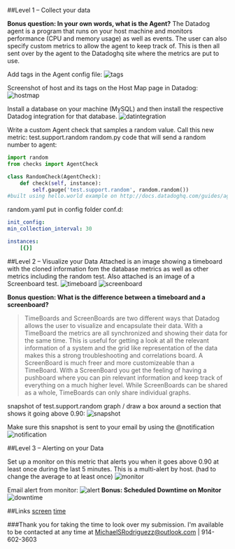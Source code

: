 ##Level 1 – Collect your data


**Bonus question: In your own words, what is the Agent?**
The Datadog agent is a program that runs on your host machine and monitors performance (CPU and memory usage) as well as events. The user can also specify custom metrics to allow the agent to keep track of. This is then all sent over by the agent to the Datadoghq site where the metrics are put to use.

Add tags in the Agent config file:
![tags](https://cloud.githubusercontent.com/assets/4193161/18540832/5feb86cc-7aef-11e6-89cf-7ff555504933.png)


Screenshot of host and its tags on the Host Map page in Datadog:
![hostmap](https://cloud.githubusercontent.com/assets/4193161/18540876/a9c80cf2-7aef-11e6-975d-130b34fabf13.png)


Install a database on your machine (MySQL) and then install the respective Datadog integration for that database.
![datintegration](https://cloud.githubusercontent.com/assets/4193161/18540896/c93aaf0e-7aef-11e6-8c86-b995020ac30a.png)

Write a custom Agent check that samples a random value. Call this new metric: test.support.random
random.py code that will send a random number to agent:
```python
import random
from checks import AgentCheck

class RandomCheck(AgentCheck):
    def check(self, instance):
        self.gauge('test.support.random', random.random())
#built using hello.world example on http://docs.datadoghq.com/guides/agent_checks/
```

random.yaml put in config folder conf.d:
```yaml
init_config:
min_collection_interval: 30

instances:
    [{}]
```




##Level 2 – Visualize your Data 
Attached is an image showing a timeboard with the cloned information fom the database metrics as well as other metrics including the random test. Also attached is an image of a Screenboard test. 
![timeboard](https://cloud.githubusercontent.com/assets/4193161/18540986/49b7499e-7af0-11e6-8c6b-9c4ffbdfa792.png)
![screenboard](https://cloud.githubusercontent.com/assets/4193161/18540990/4f92370c-7af0-11e6-933e-9aa1425f6a63.png)


**Bonus question: What is the difference between a timeboard and a screenboard?**
>TimeBoards and ScreenBoards are two different ways that Datadog allows the user to visualize and encapsulate their data. With a TimeBoard the metrics are all synchronized and showing their data for the same time. This is useful for getting a look at all the relevant information of a system and the grid like representation of the data makes this a strong troubleshooting and correlations board. A ScreenBoard is much freer and more customizeable than a TimeBoard. With a ScreenBoard you get the feeling of having a pushboard where you can pin relevant information and keep track of everything on a much higher level. While ScreenBoards can be shared as a whole, TimeBoards can only share individual graphs.

snapshot of test.support.random graph / draw a box around a section that shows it going above 0.90:
![snapshot](https://cloud.githubusercontent.com/assets/4193161/18541013/7b1d681a-7af0-11e6-895f-c4c34a6438f2.png)

Make sure this snapshot is sent to your email by using the @notification
![notification](https://cloud.githubusercontent.com/assets/4193161/18541017/7d75e8bc-7af0-11e6-895a-ec04f258dad7.png)


##Level 3 – Alerting on your Data

Set up a monitor on this metric that alerts you when it goes above 0.90 at least once during the last 5 minutes. This is a multi-alert by host. (had to change the average to at least once)
![monitor](https://cloud.githubusercontent.com/assets/4193161/18541037/ac4cf22a-7af0-11e6-9dfd-8aa4a722d428.png)

Email alert from monitor:
![alert](https://cloud.githubusercontent.com/assets/4193161/18541040/afbfb14a-7af0-11e6-816d-e7e85b2972f0.png)
**Bonus: Scheduled Downtime on Monitor**
![downtime](https://cloud.githubusercontent.com/assets/4193161/18541046/b579477c-7af0-11e6-9ede-3586a536f400.png)

##Links
[screen](https://app.datadoghq.com/screen/119081/michaels-screenboard-15-sep-2016-0108 "Michael ScreenBoard")
[time](https://app.datadoghq.com/dash/183841/visualizing-data?live=true&page=0&is_auto=false&from_ts=1473920203653&to_ts=1473923803653&tile_size=l "Visualizing Data TimeBoard")

###Thank you for taking the time to look over my submission. I'm available to be contacted at any time at MichaelSRodriguezz@outlook.com | 914-602-3603


